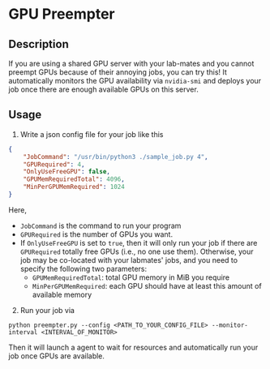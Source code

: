 # GPU Preempter

## Description
If you are using a shared GPU server with your lab-mates and you cannot preempt GPUs because of their annoying jobs, you can try this!
It automatically monitors the GPU availability via `nvidia-smi` and deploys your job once there are enough available GPUs on this server.

## Usage
1. Write a json config file for your job like this
```json
{
    "JobCommand": "/usr/bin/python3 ./sample_job.py 4",
    "GPURequired": 4,
    "OnlyUseFreeGPU": false,
    "GPUMemRequiredTotal": 4096,
    "MinPerGPUMemRequired": 1024
}
```
Here,
- `JobCommand` is the command to run your program
- `GPURequired` is the number of GPUs you want.
- If `OnlyUseFreeGPU` is set to `true`, then it will only run your job if there are `GPURequired` totally free GPUs (i.e., no one use them). Otherwise, your job may be co-located with your labmates' jobs, and you need to specify the following two parameters:
    * `GPUMemRequiredTotal`: total GPU memory in MiB you require
    * `MinPerGPUMemRequired`: each GPU should have at least this amount of available memory

2. Run your job via
```shell
python preempter.py --config <PATH_TO_YOUR_CONFIG_FILE> --monitor-interval <INTERVAL_OF_MONITOR>
```
Then it will launch a agent to wait for resources and automatically run your job once GPUs are available.
